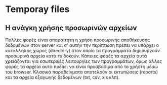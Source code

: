 # Temporay files

## Η ανάγκη χρήσης προσωρινών αρχείων

Πολλές φορές είναι απαραίτητη η χρήση προσωρινής αποθήκευσης δεδομένων στον server και σ' αυτήν την περίπτωση πρέπει να υπάρχει ο κατάλληλος χώρος (directory) στον οποίο τα προγράμματα δημιουργούν προσωρινά αρχεία κατά το δοκούν. Κάποιες φορές τα αρχεία αυτά χρειάζονται για εσωτερικές λειτουργίες των προγραμμάτων, όμως άλλες φορές τα αρχεία αυτά πρέπει να είναι προσβάσιμα από το χρήστη μέσω του browser. Κλασικά παραδείγματα αποτελούν οι εκτυπώσεις (reports) και τα αρχεία εξαγωγής δεδομένων (txt, csv, xls κλπ).
